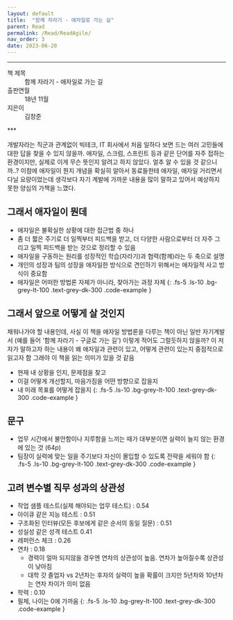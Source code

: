 ```yaml
---
layout: default
title:  "함께 자라기 - 애자일로 가는 길"
parent: Read
permalink: /Read/ReadAgile/
nav_order: 3
date: 2023-06-20
---
```


***
<dl>
  <dt>책 제목</dt>
  <dd>함께 자라기 - 애자일로 가는 길</dd>
<dt>출판연월</dt>
  <dd>18년 11월</dd>
  <dt>지은이</dt>
  <dd>김창준</dd>
</dl>
***

개발자라는 직군과 관계없이 빅테크, IT 회사에서 처음 일하다 보면 드는 여러 고민들에 대한 답을 찾을 수 있지 않을까.
애자일, 스크럼, 스프린트 등과 같은 단어를 자주 접하는 환경이지만, 실제로 이게 무슨 뜻인지 알려고 하지 않았다. 얼추 알 수 있을 것 같으니까..?
이참에 애자일이 뭔지 개념을 확실히 알아서 동료들한테 애자일, 애자일 거리면서 다닐 요량이었는데
생각보다 자기 계발에 가까운 내용을 많이 말하고 있어서 예상하지 못한 양심의 가책을 느꼈다.

## 그래서 애자일이 뭔데

- 애자일은 불확실한 상황에 대한 접근법 중 하나
- 좀 더 짧은 주기로 더 일찍부터 피드백을 받고, 더 다양한 사람으로부터 더 자주 그리고 일찍 피드백을 받는 것으로 정리할 수 있음
- 애자일을 구동하는 원리를 성장적인 학습(자라기)과 협력(함께)라는 두 축으로 설명
- 개인의 성장과 팀의 성장을 애자일한 방식으로 견인하기 위해서는 애자일적 사고 방식이 중요함
- 애자일은 어떠한 방법론 자체가 아니라, 찾아가는 과정 자체
{: .fs-5 .ls-10 .bg-grey-lt-100 .text-grey-dk-300 .code-example }

## 그래서 앞으로 어떻게 살 것인지


채워나가야 할 내용인데, 사실 이 책을 애자일 방법론을 다루는 책이 아닌 일반 자기계발서 (예를 들어 '함께 자라기 - 구글로 가는 길') 이렇게 적어도 그럴듯하지 않을까?
이 저자가 말하고자 하는 내용이 왜 애자일과 관련이 있고, 어떻게 관련이 있는지 중점적으로 읽고자 함
그래야 이 책을 읽는 의미가 있을 것 같음
- 현재 내 상황을 인지, 문제점을 찾고
- 이걸 어떻게 개선할지, 마음가짐을 어떤 방향으로 잡을지
- 내 미래 목표를 어떻게 잡을지
{: .fs-5 .ls-10 .bg-grey-lt-100 .text-grey-dk-300 .code-example }


## 문구

- 업무 시간에서 불안함이나 지루함을 느끼는 때가 대부분이면 실력이 늘지 않는 환경에 있는 것 (64p)
- 팀장이 실력에 맞는 일을 주기보다 자신이 몰입할 수 있도록 전략을 세워야 함
{: .fs-5 .ls-10 .bg-grey-lt-100 .text-grey-dk-300 .code-example }

## 고려 변수별 직무 성과의 상관성

- 작업 샘플 테스트(실제 해야되는 업무 테스트) : 0.54
- 아이큐 같은 지능 테스트 : 0.51
- 구조화된 인터뷰(모든 후보에게 같은 순서의 동일 질문) : 0.51
- 성실성 같은 성격 테스트 0.41
- 레퍼런스 체크 : 0.26
- 연차 : 0.18
  - 경력이 얼마 되지않을 경우엔 연차의 상관성이 높음. 연차가 높아질수록 상관성이 낮아짐
  - 대학 갓 졸업자 vs 2년차는 후자의 실력이 높을 확률이 크지만 5년차와 10년차는 연차 차이가 의미 없음
- 학력 : 0.10
- 필체, 나이는 0에 가까움
{: .fs-5 .ls-10 .bg-grey-lt-100 .text-grey-dk-300 .code-example }

